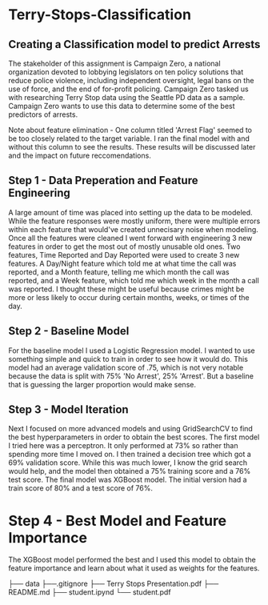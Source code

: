 # Terry-Stops-Classification

## Creating a Classification model to predict Arrests

The stakeholder of this assignment is Campaign Zero, a national organization devoted to lobbying legislators on ten policy solutions that reduce police violence, including independent oversight, legal bans on the use of force, and the end of for-profit policing. Campaign Zero tasked us with researching Terry Stop data using the Seattle PD data as a sample. Campaign Zero wants to use this data to determine some of the best predictors of arrests.

Note about feature elimination - One column titled 'Arrest Flag' seemed to be too closely related to the target variable. I ran the final model with and without this column to see the results. These results will be discussed later and the impact on future reccomendations.

## Step 1 - Data Preperation and Feature Engineering

A large amount of time was placed into setting up the data to be modeled. While the feature responses were mostly uniform, there were multiple errors within each feature that would've created unnecisary noise when modeling. Once all the features were cleaned I went forward with engineering 3 new features in order to get the most out of mostly unusable old ones. Two features, Time Reported and Day Reported were used to create 3 new features. A Day/Night feature which told me at what time the call was reported, and a Month feature, telling me which month the call was reported, and a Week feature, which told me which week in the month a call was reported. I thought these might be useful because crimes might be more or less likely to occur during certain months, weeks, or times of the day.

## Step 2 - Baseline Model

For the baseline model I used a Logistic Regression model. I wanted to use something simple and quick to train in order to see how it would do. This model had an average validation score of .75, which is not very notable because the data is split with 75% 'No Arrest', 25% 'Arrest'. But a baseline that is guessing the larger proportion would make sense.

## Step 3 - Model Iteration

Next I focused on more advanced models and using GridSearchCV to find the best hyperparameters in order to obtain the best scores. The first model I tried here was a perceptron. It only performed at 73% so rather than spending more time I moved on. I then trained a decision tree which got a 69% validation score. While this was much lower, I know the grid search would help, and the model then obtained a 75% training score and a 76% test score. The final model was XGBoost model. The initial version had a train score of 80% and a test score of 76%. 

# Step 4 - Best Model and Feature Importance

The XGBoost model performed the best and I used this model to obtain the feature importance and learn about what it used as weights for the features. 

├── data
├──.gitignore
├── Terry Stops Presentation.pdf
├── README.md
├── student.ipynd
└── student.pdf

